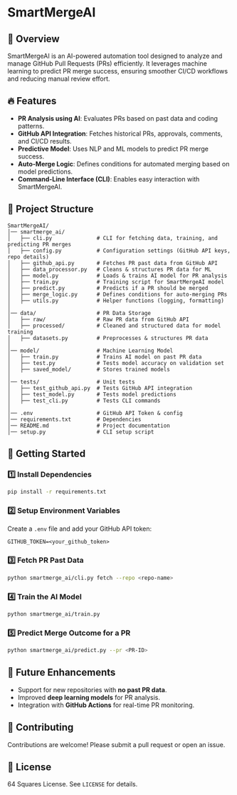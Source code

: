 # SmartMergeAI

## 🚀 Overview
SmartMergeAI is an AI-powered automation tool designed to analyze and manage GitHub Pull Requests (PRs) efficiently. It leverages machine learning to predict PR merge success, ensuring smoother CI/CD workflows and reducing manual review effort.

## 🔥 Features
- **PR Analysis using AI**: Evaluates PRs based on past data and coding patterns.
- **GitHub API Integration**: Fetches historical PRs, approvals, comments, and CI/CD results.
- **Predictive Model**: Uses NLP and ML models to predict PR merge success.
- **Auto-Merge Logic**: Defines conditions for automated merging based on model predictions.
- **Command-Line Interface (CLI)**: Enables easy interaction with SmartMergeAI.

## 📂 Project Structure
```
SmartMergeAI/
│── smartmerge_ai/
│   ├── cli.py              # CLI for fetching data, training, and predicting PR merges
│   ├── config.py           # Configuration settings (GitHub API keys, repo details)
│   ├── github_api.py       # Fetches PR past data from GitHub API
│   ├── data_processor.py   # Cleans & structures PR data for ML
│   ├── model.py            # Loads & trains AI model for PR analysis
│   ├── train.py            # Training script for SmartMergeAI model
│   ├── predict.py          # Predicts if a PR should be merged
│   ├── merge_logic.py      # Defines conditions for auto-merging PRs
│   ├── utils.py            # Helper functions (logging, formatting)
│
│── data/                   # PR Data Storage
│   ├── raw/                # Raw PR data from GitHub API
│   ├── processed/          # Cleaned and structured data for model training
│   ├── datasets.py         # Preprocesses & structures PR data
│
│── model/                  # Machine Learning Model
│   ├── train.py            # Trains AI model on past PR data
│   ├── test.py             # Tests model accuracy on validation set
│   ├── saved_model/        # Stores trained models
│
│── tests/                  # Unit tests
│   ├── test_github_api.py  # Tests GitHub API integration
│   ├── test_model.py       # Tests model predictions
│   ├── test_cli.py         # Tests CLI commands
│
│── .env                    # GitHub API Token & config
│── requirements.txt        # Dependencies
│── README.md               # Project documentation
│── setup.py                # CLI setup script
```

## 🎯 Getting Started

### 1️⃣ Install Dependencies
```bash
pip install -r requirements.txt
```

### 2️⃣ Setup Environment Variables
Create a `.env` file and add your GitHub API token:
```
GITHUB_TOKEN=<your_github_token>
```

### 3️⃣ Fetch PR Past Data
```bash
python smartmerge_ai/cli.py fetch --repo <repo-name>
```

### 4️⃣ Train the AI Model
```bash
python smartmerge_ai/train.py
```

### 5️⃣ Predict Merge Outcome for a PR
```bash
python smartmerge_ai/predict.py --pr <PR-ID>
```

## 📌 Future Enhancements
- Support for new repositories with **no past PR data**.
- Improved **deep learning models** for PR analysis.
- Integration with **GitHub Actions** for real-time PR monitoring.

## 🤝 Contributing
Contributions are welcome! Please submit a pull request or open an issue.

## 📜 License
64 Squares License. See `LICENSE` for details.

